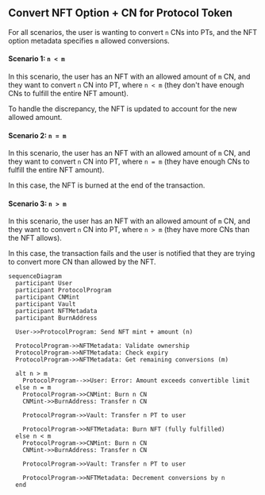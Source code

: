 ## Convert NFT Option + CN for Protocol Token

For all scenarios, the user is wanting to convert `n` CNs into PTs, and the NFT option metadata specifies `m` allowed conversions.

#### Scenario 1: `n < m`

In this scenario, the user has an NFT with an allowed amount of `m` CN, and they want to convert `n` CN into PT, where `n < m` (they don't have enough CNs to fulfill the entire NFT amount).

To handle the discrepancy, the NFT is updated to account for the new allowed amount.

#### Scenario 2: `n = m`

In this scenario, the user has an NFT with an allowed amount of `m` CN, and they want to convert `n` CN into PT, where `n = m` (they have enough CNs to fulfill the entire NFT amount).

In this case, the NFT is burned at the end of the transaction.

#### Scenario 3: `n > m`

In this scenario, the user has an NFT with an allowed amount of `m` CN, and they want to convert `n` CN into PT, where `n > m` (they have more CNs than the NFT allows).

In this case, the transaction fails and the user is notified that they are trying to convert more CN than allowed by the NFT.

```mermaid
sequenceDiagram
  participant User
  participant ProtocolProgram
  participant CNMint
  participant Vault
  participant NFTMetadata
  participant BurnAddress

  User->>ProtocolProgram: Send NFT mint + amount (n)

  ProtocolProgram->>NFTMetadata: Validate ownership
  ProtocolProgram->>NFTMetadata: Check expiry
  ProtocolProgram->>NFTMetadata: Get remaining conversions (m)

  alt n > m
    ProtocolProgram-->>User: Error: Amount exceeds convertible limit
  else n = m
    ProtocolProgram->>CNMint: Burn n CN
    CNMint->>BurnAddress: Transfer n CN

    ProtocolProgram->>Vault: Transfer n PT to user

    ProtocolProgram->>NFTMetadata: Burn NFT (fully fulfilled)
  else n < m
    ProtocolProgram->>CNMint: Burn n CN
    CNMint->>BurnAddress: Transfer n CN

    ProtocolProgram->>Vault: Transfer n PT to user

    ProtocolProgram->>NFTMetadata: Decrement conversions by n
  end
```
